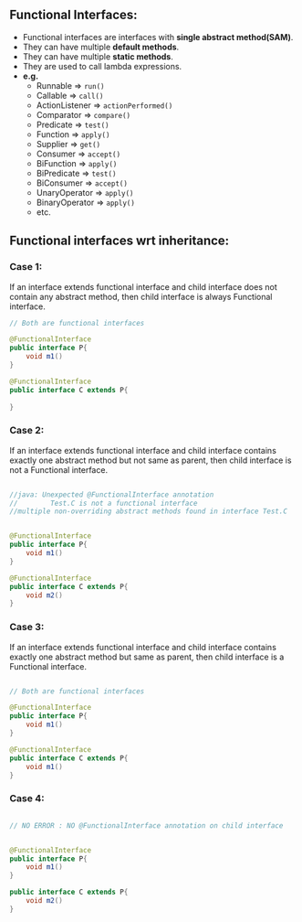 ## Functional Interfaces:
- Functional interfaces are interfaces with **single abstract method(SAM)**.
- They can have multiple **default methods**.
- They can have multiple **static methods**.
- They are used to call lambda expressions.
- **e.g.** 
  - Runnable => `run()`
  - Callable => `call()`
  - ActionListener => `actionPerformed()`
  - Comparator => `compare()`
  - Predicate => `test()`
  - Function => `apply()`
  - Supplier => `get()`
  - Consumer => `accept()`
  - BiFunction => `apply()`
  - BiPredicate => `test()`
  - BiConsumer => `accept()`
  - UnaryOperator => `apply()`
  - BinaryOperator => `apply()`
  - etc.


## Functional interfaces wrt inheritance:

### Case 1: 
If an interface extends functional interface and child interface does not contain any abstract method, then child interface is always Functional interface.

```java
// Both are functional interfaces

@FunctionalInterface
public interface P{
    void m1()
}

@FunctionalInterface
public interface C extends P{
    
}
```

### Case 2:

If an interface extends functional interface and child interface contains exactly one abstract method but not same as parent, then child interface is not a Functional interface.

```java

//java: Unexpected @FunctionalInterface annotation
//        Test.C is not a functional interface
//multiple non-overriding abstract methods found in interface Test.C


@FunctionalInterface
public interface P{
    void m1()
}

@FunctionalInterface
public interface C extends P{
    void m2()
}
```

### Case 3:

If an interface extends functional interface and child interface contains exactly one abstract method but same as parent, then child interface is a Functional interface.

```java

// Both are functional interfaces

@FunctionalInterface
public interface P{
    void m1()
}

@FunctionalInterface
public interface C extends P{
    void m1()
}

```

### Case 4:


```java

// NO ERROR : NO @FunctionalInterface annotation on child interface


@FunctionalInterface
public interface P{
    void m1()
}

public interface C extends P{
    void m2()
}
```